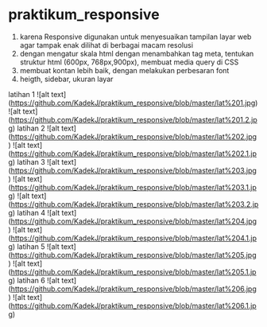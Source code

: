 # praktikum_responsive
1. karena Responsive digunakan untuk menyesuaikan tampilan layar web agar tampak enak dilihat di berbagai macam resolusi
2. dengan mengatur skala html dengan menambahkan tag meta, tentukan struktur html (600px, 768px,900px), membuat media query di CSS
3. membuat kontan lebih baik, dengan melakukan perbesaran font
4. heigth, sidebar, ukuran layar

latihan 1
![alt text] (https://github.com/KadekJ/praktikum_responsive/blob/master/lat%201.jpg)
![alt text] (https://github.com/KadekJ/praktikum_responsive/blob/master/lat%201.2.jpg)
latihan 2
![alt text] (https://github.com/KadekJ/praktikum_responsive/blob/master/lat%202.jpg)
![alt text] (https://github.com/KadekJ/praktikum_responsive/blob/master/lat%202.1.jpg)
latihan 3
![alt text] (https://github.com/KadekJ/praktikum_responsive/blob/master/lat%203.jpg)
![alt text] (https://github.com/KadekJ/praktikum_responsive/blob/master/lat%203.1.jpg)
![alt text] (https://github.com/KadekJ/praktikum_responsive/blob/master/lat%203.2.jpg)
latihan 4
![alt text] (https://github.com/KadekJ/praktikum_responsive/blob/master/lat%204.jpg)
![alt text] (https://github.com/KadekJ/praktikum_responsive/blob/master/lat%204.1.jpg)
latihan 5
![alt text] (https://github.com/KadekJ/praktikum_responsive/blob/master/lat%205.jpg)
![alt text] (https://github.com/KadekJ/praktikum_responsive/blob/master/lat%205.1.jpg)
latihan 6
![alt text] (https://github.com/KadekJ/praktikum_responsive/blob/master/lat%206.jpg)
![alt text] (https://github.com/KadekJ/praktikum_responsive/blob/master/lat%206.1.jpg)
